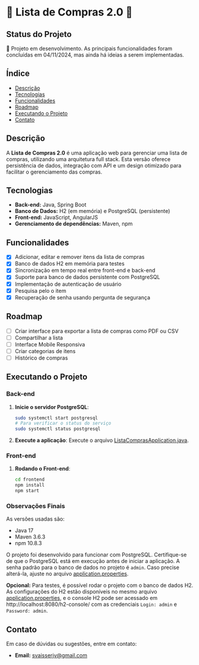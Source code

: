 # 🛒 Lista de Compras 2.0 🛒

## Status do Projeto

🚧 Projeto em desenvolvimento. As principais funcionalidades foram concluídas em 04/11/2024, mas ainda há ideias a serem implementadas.

## Índice

- [Descrição](#descrição)
- [Tecnologias](#tecnologias)
- [Funcionalidades](#funcionalidades)
- [Roadmap](#roadmap)
- [Executando o Projeto](#executando-o-projeto)
- [Contato](#contato)

## Descrição

A **Lista de Compras 2.0** é uma aplicação web para gerenciar uma lista de compras, utilizando uma arquitetura full stack. Esta versão oferece persistência de dados, integração com API e um design otimizado para facilitar o gerenciamento das compras.

## Tecnologias

- **Back-end:** Java, Spring Boot
- **Banco de Dados:** H2 (em memória) e PostgreSQL (persistente)
- **Front-end:** JavaScript, AngularJS
- **Gerenciamento de dependências:** Maven, npm

## Funcionalidades

- [X] Adicionar, editar e remover itens da lista de compras
- [X] Banco de dados H2 em memória para testes
- [X] Sincronização em tempo real entre front-end e back-end
- [X] Suporte para banco de dados persistente com PostgreSQL
- [X] Implementação de autenticação de usuário
- [X] Pesquisa pelo o item
- [X] Recuperação de senha usando pergunta de segurança

## Roadmap

- [ ] Criar interface para exportar a lista de compras como PDF ou CSV
- [ ] Compartilhar a lista
- [ ] Interface Mobile Responsiva
- [ ] Criar categorias de itens
- [ ] Histórico de compras

## Executando o Projeto

### Back-end

1. **Inicie o servidor PostgreSQL**:
   ```bash
   sudo systemctl start postgresql 
   # Para verificar o status do serviço
   sudo systemctl status postgresql
   ```
   
2. **Execute a aplicação**:
    Execute o arquivo [ListaComprasApplication.java](backend/listaCompras/src/main/java/br/com/svaisser/listaCompras/ListaComprasApplication.java).

### Front-end

1. **Rodando o Front-end**:
   ```bash
   cd frontend
   npm install
   npm start
   ```

### Observações Finais

As versões usadas são:

- Java 17
- Maven 3.6.3
- npm 10.8.3

O projeto foi desenvolvido para funcionar com PostgreSQL. Certifique-se de que o PostgreSQL está em execução antes de iniciar a aplicação. A senha padrão para o banco de dados no projeto é `admin`. Caso precise alterá-la, ajuste no arquivo [application.properties](backend/listaCompras/src/main/resources/application.properties).

**Opcional:** Para testes, é possível rodar o projeto com o banco de dados H2. As configurações do H2 estão disponíveis no mesmo arquivo [application.properties](backend/listaCompras/src/main/resources/application.properties), e o console H2 pode ser acessado em http://localhost:8080/h2-console/ com as credenciais `Login: admin` e `Password: admin`.

## Contato

Em caso de dúvidas ou sugestões, entre em contato:
- **Email:** svaisserjv@gmail.com
  